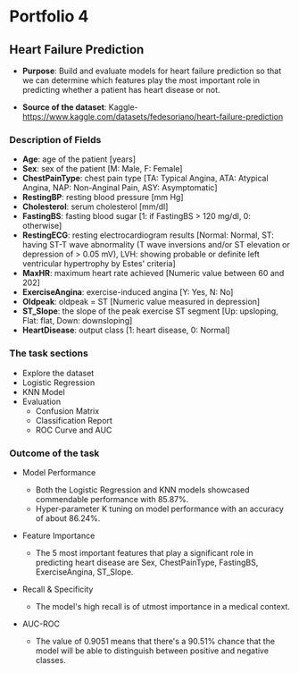 # Portfolio 4
## Heart Failure Prediction 
- __Purpose__: Build and evaluate models for heart failure prediction so that we can determine which features play the most important role in predicting whether a patient has heart disease or not.
  
- __Source of the dataset__: Kaggle-https://www.kaggle.com/datasets/fedesoriano/heart-failure-prediction

 ### Description of Fields
* __Age__: age of the patient [years]
* __Sex__: sex of the patient [M: Male, F: Female]
* __ChestPainType__: chest pain type [TA: Typical Angina, ATA: Atypical Angina, NAP: Non-Anginal Pain, ASY: Asymptomatic]
* __RestingBP__: resting blood pressure [mm Hg]
* __Cholesterol__: serum cholesterol [mm/dl]
* __FastingBS__: fasting blood sugar [1: if FastingBS > 120 mg/dl, 0: otherwise]
* __RestingECG__: resting electrocardiogram results [Normal: Normal, ST: having ST-T wave abnormality (T wave inversions and/or ST elevation or depression of > 0.05 mV), LVH: showing probable or definite left ventricular hypertrophy by Estes' criteria]
* __MaxHR__: maximum heart rate achieved [Numeric value between 60 and 202]
* __ExerciseAngina__: exercise-induced angina [Y: Yes, N: No]
* __Oldpeak__: oldpeak = ST [Numeric value measured in depression]
* __ST_Slope__: the slope of the peak exercise ST segment [Up: upsloping, Flat: flat, Down: downsloping]
* __HeartDisease__: output class [1: heart disease, 0: Normal]

### The task sections
- Explore the dataset
- Logistic Regression
- KNN Model 
- Evaluation 
  - Confusion Matrix
  - Classification Report
  - ROC Curve and AUC

### Outcome of the task 
- Model Performance
  - Both the Logistic Regression and KNN models showcased commendable performance with 85.87%.
  - Hyper-parameter K tuning on model performance with an accuracy of about 86.24%.

- Feature Importance
  - The 5 most important features that play a significant role in predicting heart disease are Sex, ChestPainType, FastingBS, ExerciseAngina, ST_Slope. 

- Recall & Specificity 
  - The model's high recall is of utmost importance in a medical context.

- AUC-ROC
  - The value of 0.9051 means that there's a 90.51% chance that the model will be able to distinguish between positive and negative classes.
  
